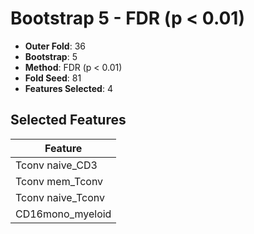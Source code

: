 # Bootstrap 5 - FDR (p < 0.01)

- **Outer Fold**: 36
- **Bootstrap**: 5
- **Method**: FDR (p < 0.01)
- **Fold Seed**: 81
- **Features Selected**: 4

## Selected Features

| Feature |
|---------|
| Tconv naive_CD3 |
| Tconv mem_Tconv |
| Tconv naive_Tconv |
| CD16mono_myeloid |
